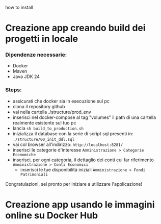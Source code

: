 how to install

# Creazione app creando build dei progetti in locale 

### Dipendenze necessarie:
- Docker
- Maven
- Java JDK 24

### Steps:
- assicurati che docker sia in esecuzione sul pc
- clona il repository github
- vai nella cartella ./structure/prod_env
- inserisci nel docker-compose al tag "volumes" il path di una cartella realmente esistente sul tuo pc
- lancia 
```sh build_to_production.sh```
- inizializza il database con la serie di script sql presenti in:
  ```./structure/00_init_ddl.sql```
- vai col browser all'indirizzo:
  ```http://localhost:8281/```
- inserisci le categorie d'interesse
  ```Amministrazione > Categorie Economiche```
- inserisci, per ogni categoria, il dettaglio dei conti cui far riferimento
    ```Amministrazione > Conti Economici```
  - inserisci le tue disponibilità iniziali
    ```Amministrazione > Fondi Patrimoniali```

Congratulazioni, sei pronto per iniziare a utilizzare l'applicazione!

# Creazione app usando le immagini online su Docker Hub
